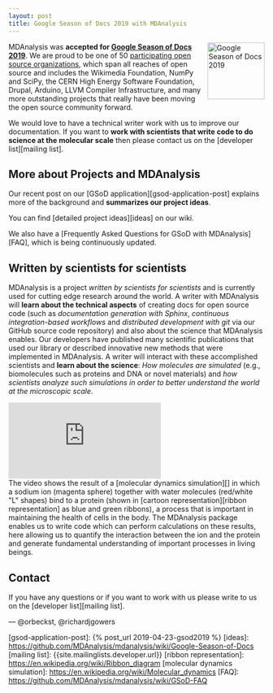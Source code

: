 ```yaml
---
layout: post
title: Google Season of Docs 2019 with MDAnalysis
---
```


<p>
<img
src="https://developers.google.com/season-of-docs/images/SeasonofDocs_Icon_Grey_300ppi_trimmed.png"
title="Google Season of Docs 2019" alt="Google Season of Docs 2019"
style="float: right; height: 8em; " />
</p>

MDAnalysis was **accepted for [Google Season of Docs 2019][gsod]**. We
are proud to be one of 50 [participating open source
organizations][gsod-participants], which span all reaches of open
source and includes the Wikimedia Foundation, NumPy and SciPy, the
CERN High Energy Software Foundation, Drupal, Arduino, LLVM Compiler
Infrastructure, and many more outstanding projects that really have
been moving the open source community forward.

We would love to have a technical writer work with us to improve our
documentation. If you want to **work with scientists that write code to
do science at the molecular scale** then please contact us on the
[developer list][mailing list].


## More about Projects and MDAnalysis

Our recent post on our [GSoD application][gsod-application-post]
explains more of the background and **summarizes our project ideas**.


You can find [detailed project ideas][ideas] on our wiki.

We also have a [Frequently Asked Questions for GSoD with MDAnalysis][FAQ], 
which is being continuously updated.


## Written by scientists for scientists

MDAnalysis is a project *written by scientists for scientists* and is
currently used for cutting edge research around the world.
A writer with MDAnalysis will **learn about the
technical aspects** of creating docs for open source code (such as
*documentation generation with Sphinx*, *continuous integration-based
workflows* and *distributed development with git* via our GitHub
source code repository) and also about the science that MDAnalysis
enables. Our developers have published many scientific publications
that used our library or described innovative new methods that were
implemented in MDAnalysis. A writer will interact with these
accomplished scientists and **learn about the science**: *How
molecules are simulated* (e.g., biomolecules such as proteins and DNA or
novel materials) and *how scientists analyze such simulations in order
to better understand the world at the microscopic scale*.

<div class="js-video">
	<iframe src="https://www.youtube.com/embed/VpkOPmzlZco?loop=1&playlist=VpkOPmzlZco" Frameborder="0"
	allowfullscreen class="video"></iframe>
</div>
The video shows the result of a [molecular dynamics simulation][] in which
a sodium ion (magenta sphere) together with water molecules
(red/white "L" shapes) bind to a protein (shown in
[cartoon representation][ribbon representation] as blue and green
ribbons), a process that is important in maintaining the health of
cells in the body. The MDAnalysis package enables us to write code
which can perform calculations on these results,
here allowing us to quantify the interaction
between the ion and the protein and generate fundamental understanding
of important processes in living beings.


## Contact

If you have any questions or if you want to work with us please write to us on the
[developer list][mailing list].


— @orbeckst, @richardjgowers


[Code of Conduct]: {{site.baseurl}}/pages/conduct/
[gsod]: https://developers.google.com/season-of-docs/
[gsod-participants]: https://developers.google.com/season-of-docs/docs/participants/
[gsod-application-post]: {% post_url 2019-04-23-gsod2019 %}
[ideas]: https://github.com/MDAnalysis/mdanalysis/wiki/Google-Season-of-Docs
[mailing list]: {{site.mailinglists.developer.url}}
[ribbon representation]: https://en.wikipedia.org/wiki/Ribbon_diagram
[molecular dynamics simulation]: https://en.wikipedia.org/wiki/Molecular_dynamics
[FAQ]: https://github.com/MDAnalysis/mdanalysis/wiki/GSoD-FAQ
